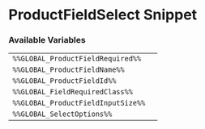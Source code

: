 # ProductFieldSelect Snippet

### Available Variables
|||
|---|---|
| `%%GLOBAL_ProductFieldRequired%%` |
| `%%GLOBAL_ProductFieldName%%` |
| `%%GLOBAL_ProductFieldId%%` |
| `%%GLOBAL_FieldRequiredClass%%` |
| `%%GLOBAL_ProductFieldInputSize%%` |
| `%%GLOBAL_SelectOptions%%` |
